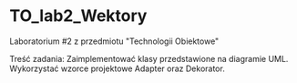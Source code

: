 # TO_lab2_Wektory
Laboratorium #2 z przedmiotu "Technologii Obiektowe"

Treść zadania:
Zaimplementować klasy przedstawione na diagramie UML. Wykorzystać wzorce projektowe Adapter oraz Dekorator.
